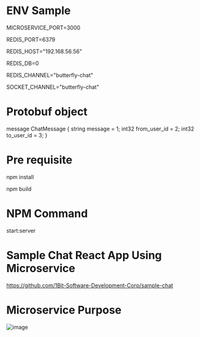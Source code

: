 # ENV Sample
MICROSERVICE_PORT=3000

REDIS_PORT=6379

REDIS_HOST="192.168.56.56"

REDIS_DB=0

REDIS_CHANNEL="butterfly-chat"

SOCKET_CHANNEL="butterfly-chat"

# Protobuf object
message ChatMessage {
  string message = 1;
  int32 from_user_id = 2;
  int32 to_user_id = 3;
}

# Pre requisite
npm install

npm build

# NPM Command
start:server

# Sample Chat React App Using Microservice
https://github.com/1Bit-Software-Development-Corp/sample-chat


# Microservice Purpose
![image](https://github.com/1Bit-Software-Development-Corp/microservice-notification/assets/167732876/790ede86-1fa0-4d82-abf6-3fdd1d8158c4)

